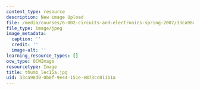 ```yaml
---
content_type: resource
description: New image Upload
file: /media/courses/6-002-circuits-and-electronics-spring-2007/33ca98d00b0f9e44151ee873cc011b1a_thumb_lec15a.jpg
file_type: image/jpeg
image_metadata:
  caption: ''
  credit: ''
  image-alt: ''
learning_resource_types: []
ocw_type: OCWImage
resourcetype: Image
title: thumb_lec15a.jpg
uid: 33ca98d0-0b0f-9e44-151e-e873cc011b1a
---
```

